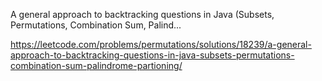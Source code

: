 A general approach to backtracking questions in Java (Subsets, Permutations, Combination Sum, Palind...

https://leetcode.com/problems/permutations/solutions/18239/a-general-approach-to-backtracking-questions-in-java-subsets-permutations-combination-sum-palindrome-partioning/